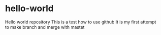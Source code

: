 # hello-world
Hello world repository
This is a test how to use github
It is my first attempt to make branch and merge with mastet

